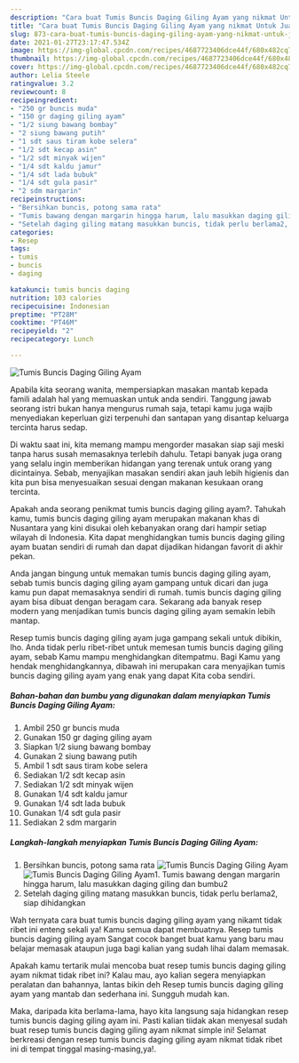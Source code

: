 ```yaml
---
description: "Cara buat Tumis Buncis Daging Giling Ayam yang nikmat Untuk Jualan"
title: "Cara buat Tumis Buncis Daging Giling Ayam yang nikmat Untuk Jualan"
slug: 873-cara-buat-tumis-buncis-daging-giling-ayam-yang-nikmat-untuk-jualan
date: 2021-01-27T23:17:47.534Z
image: https://img-global.cpcdn.com/recipes/4687723406dce44f/680x482cq70/tumis-buncis-daging-giling-ayam-foto-resep-utama.jpg
thumbnail: https://img-global.cpcdn.com/recipes/4687723406dce44f/680x482cq70/tumis-buncis-daging-giling-ayam-foto-resep-utama.jpg
cover: https://img-global.cpcdn.com/recipes/4687723406dce44f/680x482cq70/tumis-buncis-daging-giling-ayam-foto-resep-utama.jpg
author: Lelia Steele
ratingvalue: 3.2
reviewcount: 8
recipeingredient:
- "250 gr buncis muda"
- "150 gr daging giling ayam"
- "1/2 siung bawang bombay"
- "2 siung bawang putih"
- "1 sdt saus tiram kobe selera"
- "1/2 sdt kecap asin"
- "1/2 sdt minyak wijen"
- "1/4 sdt kaldu jamur"
- "1/4 sdt lada bubuk"
- "1/4 sdt gula pasir"
- "2 sdm margarin"
recipeinstructions:
- "Bersihkan buncis, potong sama rata"
- "Tumis bawang dengan margarin hingga harum, lalu masukkan daging giling dan bumbu2"
- "Setelah daging giling matang masukkan buncis, tidak perlu berlama2, siap dihidangkan"
categories:
- Resep
tags:
- tumis
- buncis
- daging

katakunci: tumis buncis daging 
nutrition: 103 calories
recipecuisine: Indonesian
preptime: "PT28M"
cooktime: "PT46M"
recipeyield: "2"
recipecategory: Lunch

---
```



![Tumis Buncis Daging Giling Ayam](https://img-global.cpcdn.com/recipes/4687723406dce44f/680x482cq70/tumis-buncis-daging-giling-ayam-foto-resep-utama.jpg)

Apabila kita seorang wanita, mempersiapkan masakan mantab kepada famili adalah hal yang memuaskan untuk anda sendiri. Tanggung jawab seorang istri bukan hanya mengurus rumah saja, tetapi kamu juga wajib menyediakan keperluan gizi terpenuhi dan santapan yang disantap keluarga tercinta harus sedap.

Di waktu  saat ini, kita memang mampu mengorder masakan siap saji meski tanpa harus susah memasaknya terlebih dahulu. Tetapi banyak juga orang yang selalu ingin memberikan hidangan yang terenak untuk orang yang dicintainya. Sebab, menyajikan masakan sendiri akan jauh lebih higienis dan kita pun bisa menyesuaikan sesuai dengan makanan kesukaan orang tercinta. 



Apakah anda seorang penikmat tumis buncis daging giling ayam?. Tahukah kamu, tumis buncis daging giling ayam merupakan makanan khas di Nusantara yang kini disukai oleh kebanyakan orang dari hampir setiap wilayah di Indonesia. Kita dapat menghidangkan tumis buncis daging giling ayam buatan sendiri di rumah dan dapat dijadikan hidangan favorit di akhir pekan.

Anda jangan bingung untuk memakan tumis buncis daging giling ayam, sebab tumis buncis daging giling ayam gampang untuk dicari dan juga kamu pun dapat memasaknya sendiri di rumah. tumis buncis daging giling ayam bisa dibuat dengan beragam cara. Sekarang ada banyak resep modern yang menjadikan tumis buncis daging giling ayam semakin lebih mantap.

Resep tumis buncis daging giling ayam juga gampang sekali untuk dibikin, lho. Anda tidak perlu ribet-ribet untuk memesan tumis buncis daging giling ayam, sebab Kamu mampu menghidangkan ditempatmu. Bagi Kamu yang hendak menghidangkannya, dibawah ini merupakan cara menyajikan tumis buncis daging giling ayam yang enak yang dapat Kita coba sendiri.

<!--inarticleads1-->

##### Bahan-bahan dan bumbu yang digunakan dalam menyiapkan Tumis Buncis Daging Giling Ayam:

1. Ambil 250 gr buncis muda
1. Gunakan 150 gr daging giling ayam
1. Siapkan 1/2 siung bawang bombay
1. Gunakan 2 siung bawang putih
1. Ambil 1 sdt saus tiram kobe selera
1. Sediakan 1/2 sdt kecap asin
1. Sediakan 1/2 sdt minyak wijen
1. Gunakan 1/4 sdt kaldu jamur
1. Gunakan 1/4 sdt lada bubuk
1. Gunakan 1/4 sdt gula pasir
1. Sediakan 2 sdm margarin




<!--inarticleads2-->

##### Langkah-langkah menyiapkan Tumis Buncis Daging Giling Ayam:

1. Bersihkan buncis, potong sama rata
<img src="https://img-global.cpcdn.com/steps/c7c3868a05c49396/160x128cq70/tumis-buncis-daging-giling-ayam-langkah-memasak-1-foto.jpg" alt="Tumis Buncis Daging Giling Ayam"><img src="https://img-global.cpcdn.com/steps/5a4097b1a4ceec96/160x128cq70/tumis-buncis-daging-giling-ayam-langkah-memasak-1-foto.jpg" alt="Tumis Buncis Daging Giling Ayam">1. Tumis bawang dengan margarin hingga harum, lalu masukkan daging giling dan bumbu2
1. Setelah daging giling matang masukkan buncis, tidak perlu berlama2, siap dihidangkan




Wah ternyata cara buat tumis buncis daging giling ayam yang nikamt tidak ribet ini enteng sekali ya! Kamu semua dapat membuatnya. Resep tumis buncis daging giling ayam Sangat cocok banget buat kamu yang baru mau belajar memasak ataupun juga bagi kalian yang sudah lihai dalam memasak.

Apakah kamu tertarik mulai mencoba buat resep tumis buncis daging giling ayam nikmat tidak ribet ini? Kalau mau, ayo kalian segera menyiapkan peralatan dan bahannya, lantas bikin deh Resep tumis buncis daging giling ayam yang mantab dan sederhana ini. Sungguh mudah kan. 

Maka, daripada kita berlama-lama, hayo kita langsung saja hidangkan resep tumis buncis daging giling ayam ini. Pasti kalian tiidak akan menyesal sudah buat resep tumis buncis daging giling ayam nikmat simple ini! Selamat berkreasi dengan resep tumis buncis daging giling ayam nikmat tidak ribet ini di tempat tinggal masing-masing,ya!.

